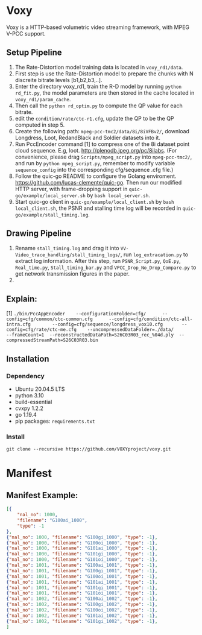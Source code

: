 # Voxy
Voxy is a HTTP-based volumetric video streaming framework, with MPEG V-PCC support.
## Setup Pipeline
1. The Rate-Distortion model training data is located in `voxy_rd1/data`. 
2. First step is use the Rate-Distortion model to prepare the chunks with N discreite bitrate levels [b1,b2,b3,..].
3. Enter the directory voxy_rd1, train the R-D model by running `python rd_fit.py`, the model parameters are then stored in the cache located in `voxy_rd1/param_cache`.
4. Then call the `python rd_optim.py` to compute the QP value for each bitrate.
5. edit the `condition/rate/ctc-r1.cfg`, update the QP to be the QP computed in step 5.
6. Create the following path: `mpeg-pcc-tmc2/data/8i/8iVFBv2/`, download Longdress, Loot, RedandBlack and Soldier datasets into it. 
7. Run PccEncoder command [1] to compress one of the 8i dataset point cloud sequence. E.g, loot. http://plenodb.jpeg.org/pc/8ilabs. (For convenience, please drag `Scripts/mpeg_script.py` into `mpeg-pcc-tmc2/`, and run by `python mpeg_script.py`, remember to modify variable `sequence_config` into the corresponding cfg/sequence .cfg file.)
8. Follow the quic-go README to configure the Golang enviroment. https://github.com/lucas-clemente/quic-go. Then run our modified HTTP server, with frame-dropping support in `quic-go/example/local_server.sh` by `bash local_server.sh`.
9. Start quic-go client in `quic-go/example/local_client.sh` by `bash local_client.sh`, the PSNR and stalling time log will be recorded in `quic-go/example/stall_timing.log`.
## Drawing Pipeline
1. Rename `stall_timing.log` and drag it into `VV-Video_trace_handling/stall_timing_logs/`, run `log_extracation.py` to extract log information. After this step, run `PSNR_Script.py`, `QoE.py`, `Real_time.py`, `Stall_timing_bar.py` and `VPCC_Drop_No_Drop_Compare.py` to get network transmission figures in the paper.
2. 

## Explain:
[1] `./bin/PccAppEncoder    --configurationFolder=cfg/      --config=cfg/common/ctc-common.cfg      --config=cfg/condition/ctc-all-intra.cfg        --config=cfg/sequence/longdress_vox10.cfg       --config=cfg/rate/ctc-me.cfg    --uncompressedDataFolder=./data/         --frameCount=1  --reconstructedDataPath=S26C03R03_rec_%04d.ply  --compressedStreamPath=S26C03R03.bin`

## Installation
### Dependency
+ Ubuntu 20.04.5 LTS
+ python 3.10
+ build-essential
+ cvxpy 1.2.2
+ go 1.19.4
+ pip packages: `requirements.txt`
### Install

`git clone --recursive https://github.com/VOXYproject/voxy.git`

# Manifest
## Manifest Example:
```json
[{
    "nal_no": 1000, 
    "filename": "G100ai_1000", 
    "type": -1
},
{"nal_no": 1000, "filename": "G100gi_1000", "type": -1}, 
{"nal_no": 1000, "filename": "G100oi_1000", "type": -1}, 
{"nal_no": 1000, "filename": "G101ai_1000", "type": -1}, 
{"nal_no": 1000, "filename": "G101gi_1000", "type": -1}, 
{"nal_no": 1000, "filename": "G101oi_1000", "type": -1}, 
{"nal_no": 1001, "filename": "G100ai_1001", "type": -1}, 
{"nal_no": 1001, "filename": "G100gi_1001", "type": -1}, 
{"nal_no": 1001, "filename": "G100oi_1001", "type": -1}, 
{"nal_no": 1001, "filename": "G101ai_1001", "type": -1}, 
{"nal_no": 1001, "filename": "G101gi_1001", "type": -1}, 
{"nal_no": 1001, "filename": "G101oi_1001", "type": -1}, 
{"nal_no": 1002, "filename": "G100ai_1002", "type": -1}, 
{"nal_no": 1002, "filename": "G100gi_1002", "type": -1}, 
{"nal_no": 1002, "filename": "G100oi_1002", "type": -1}, 
{"nal_no": 1002, "filename": "G101ai_1002", "type": -1}, 
{"nal_no": 1002, "filename": "G101gi_1002", "type": -1},
]
```
